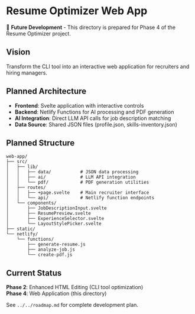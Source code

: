 # Resume Optimizer Web App

🚧 **Future Development** - This directory is prepared for Phase 4 of the Resume Optimizer project.

## Vision

Transform the CLI tool into an interactive web application for recruiters and hiring managers.

## Planned Architecture

- **Frontend**: Svelte application with interactive controls
- **Backend**: Netlify Functions for AI processing and PDF generation
- **AI Integration**: Direct LLM API calls for job description matching
- **Data Source**: Shared JSON files (profile.json, skills-inventory.json)

## Planned Structure

```
web-app/
├── src/
│   ├── lib/
│   │   ├── data/           # JSON data processing
│   │   ├── ai/             # LLM API integration
│   │   └── pdf/            # PDF generation utilities
│   ├── routes/
│   │   ├── +page.svelte    # Main recruiter interface
│   │   └── api/            # Netlify function endpoints
│   └── components/
│       ├── JobDescriptionInput.svelte
│       ├── ResumePreview.svelte
│       ├── ExperienceSelector.svelte
│       └── LayoutStylePicker.svelte
├── static/
└── netlify/
    └── functions/
        ├── generate-resume.js
        ├── analyze-job.js
        └── create-pdf.js
```

## Current Status

**Phase 2**: Enhanced HTML Editing (CLI tool optimization)  
**Phase 4**: Web Application (this directory)

See `../../roadmap.md` for complete development plan. 